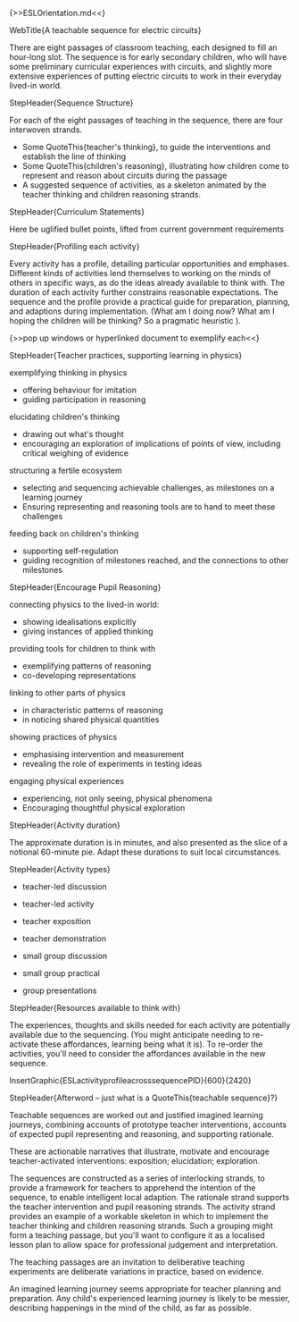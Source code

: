 {>>ESLOrientation.md<<}

WebTitle{A teachable sequence for electric circuits}

There are eight passages of classroom teaching, each designed to fill an hour-long slot. The sequence is for early secondary children, who will have some preliminary curricular experiences with circuits, and slightly more extensive experiences of putting electric circuits to work in their everyday lived-in world.

StepHeader{Sequence Structure}

For each of the eight passages of teaching in the sequence, there are four interwoven strands.
- Some QuoteThis{teacher's thinking}, to guide the interventions and establish the line of thinking
- Some QuoteThis{children's reasoning}, illustrating how children come to represent and reason about circuits during the passage
- A suggested sequence of activities, as a skeleton animated by the teacher thinking and children reasoning strands.

StepHeader{Curriculum Statements}

Here be uglified bullet points, lifted from current government requirements

StepHeader{Profiling each activity}

Every activity has a profile, detailing particular opportunities and emphases. Different kinds of activities lend themselves to working on the minds of others in specific ways, as do the ideas already available to think with. The duration of each activity further constrains reasonable expectations. The sequence and the profile provide a practical guide for preparation, planning, and adaptions during implementation. (What am I doing now? What am I hoping the children will be thinking? So a pragmatic heuristic ).

{>>pop up windows or hyperlinked document to exemplify each<<}

StepHeader{Teacher practices, supporting learning in physics}

exemplifying thinking in physics
  - offering behaviour for imitation  
  - guiding participation in reasoning

elucidating children's thinking
  - drawing out what's thought
  - encouraging an exploration of implications of points of view, including critical weighing of evidence

structuring a fertile ecosystem
  - selecting and sequencing achievable challenges, as milestones on a learning journey
  - Ensuring representing and reasoning tools are to hand to meet these challenges

feeding back on children's thinking
  - supporting self-regulation  
  - guiding recognition of milestones reached, and the connections to other milestones

StepHeader{Encourage Pupil Reasoning}

connecting  physics to the lived-in world:

- showing idealisations explicitly
- giving instances of applied thinking

providing tools for children to think with

  - exemplifying patterns of reasoning
  - co-developing representations
  
linking to other parts of physics

  - in characteristic patterns of reasoning 
  - in noticing shared physical quantities
  
showing practices of physics
  - emphasising intervention and measurement
  - revealing the role of experiments in testing ideas
  
engaging physical experiences
  - experiencing, not only seeing, physical phenomena
  - Encouraging thoughtful physical exploration


StepHeader{Activity duration}

The approximate duration is in minutes, and also presented as the slice of a notional 60-minute pie. Adapt these durations to suit local circumstances.

StepHeader{Activity types}

- teacher-led discussion
- teacher-led activity
- teacher exposition
- teacher demonstration

- small group discussion
- small group practical
- group presentations

StepHeader{Resources available to think with}

The experiences, thoughts and skills needed for each activity are potentially available due to the sequencing. (You might anticipate needing to re-activate these affordances, learning being what it is). To re-order the activities, you'll need to consider the affordances available in the new sequence.

InsertGraphic{ESLactivityprofileacrosssequencePID}{600}{2420}

StepHeader{Afterword – just what is a QuoteThis{teachable sequence}?} 

Teachable sequences are worked out and justified imagined learning journeys, combining accounts of prototype teacher interventions, accounts of expected pupil representing and reasoning, and supporting rationale.

These are actionable narratives that illustrate, motivate and encourage teacher-activated interventions: exposition; elucidation; exploration.

The sequences are constructed as a series of interlocking strands, to provide a framework for teachers to apprehend the intention of the sequence, to enable intelligent local adaption. The rationale strand supports the teacher intervention and pupil reasoning strands. The activity strand provides an example of a workable skeleton in which to implement the teacher thinking and children reasoning strands. Such a grouping might form a teaching passage, but you'll want to configure it as a localised lesson plan to allow space for professional judgement and interpretation.

The teaching passages are an invitation to deliberative teaching experiments are deliberate variations in practice, based on evidence.

An imagined learning journey seems appropriate for teacher planning and preparation. Any child's experienced learning journey is likely to be messier, describing happenings in the mind of the child, as far as possible.
